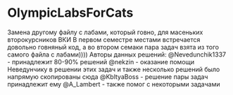 # OlympicLabsForCats
Замена другому файлу с лабами, который говно, для масеньких второкурсников ВКИ
В первом семестре местами встречается довольно говняный код, а во втором семаки пара задач взята из того самого файла с лабами))))
Авторы данных решений:
@Nevedunchik1337 - принадлежит 80-90% решений
@nekzin - оказание помощи Неведунчику в решении этих задач и также несколько решений было напрямую скопированы сюда
@KbltyaBoss - решение пары задач принадлежит ему
@A_Lambert - также помог с некоторыми задачами
